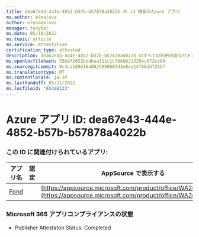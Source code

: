 ```yaml
---
title: dea67e43-444e-4852-b57b-b57878a4022b の id 情報のAzure アプリ
ms.author: elmalova
author: elenamalova
manager: tonybal
ms.date: 05/10/2022
ms.topic: article
ms.service: attestation
certification_type: attested
description: dea67e43-444e-4852-b57b-b57878a4022b のすべての利用可能なセキュリティとコンプライアンス情報。
ms.openlocfilehash: 35b0f2652be4baa311c1cf0608213254c672cc09
ms.sourcegitcommit: 0c3ca169e16a6825888669d1e8ea14f66db725bf
ms.translationtype: MT
ms.contentlocale: ja-JP
ms.lasthandoff: 05/11/2022
ms.locfileid: "65308123"
---
```

# <a name="azure-app-id-dea67e43-444e-4852-b57b-b57878a4022b"></a>Azure アプリ ID: dea67e43-444e-4852-b57b-b57878a4022b


### <a name="apps-associated-with-this-id"></a>この ID に関連付けられているアプリ:
| **アプリ名** | **認定** | **AppSource で表示する** |
|--------------|---------------|-----------------------|
| [Fond](../forward/WA200003631.md) |  | [https://appsource.microsoft.com/product/office/WA200003631](https://appsource.microsoft.com/product/office/WA200003631) |

### <a name="microsoft-365-app-compliance-status"></a>Microsoft 365 アプリコンプライアンスの状態
- Publisher Attestaton Status: Completed
